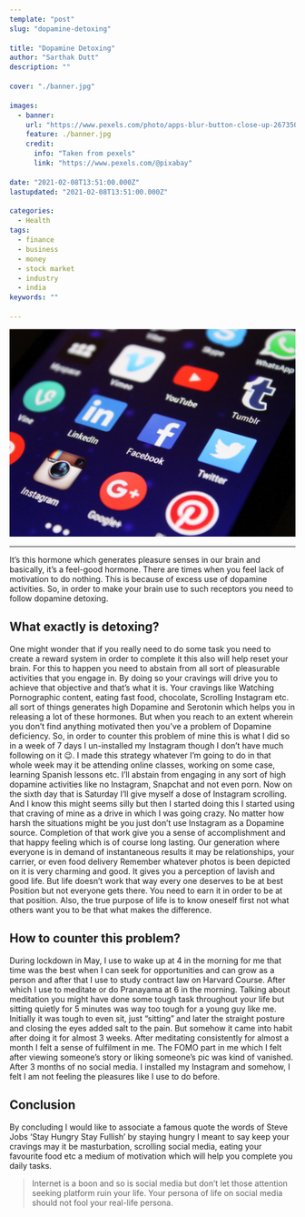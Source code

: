 ```yaml
---
template: "post"
slug: "dopamine-detoxing"

title: "Dopamine Detoxing"
author: "Sarthak Dutt"
description: ""

cover: "./banner.jpg"

images:
  - banner:
    url: "https://www.pexels.com/photo/apps-blur-button-close-up-267350/"
    feature: ./banner.jpg
    credit:
      info: "Taken from pexels"
      link: "https://www.pexels.com/@pixabay"

date: "2021-02-08T13:51:00.000Z"
lastupdated: "2021-02-08T13:51:00.000Z"

categories: 
  - Health
tags:
  - finance
  - business
  - money
  - stock market
  - industry
  - india
keywords: ""

---
```


![Close-up Photography of Smartphone Icons](./banner.jpg)

---

It’s this hormone which generates pleasure senses in our brain and basically, it’s a feel-good hormone. There are times when you feel lack of motivation to do nothing. This is because of excess use of dopamine activities. So, in order to make your brain use to such receptors you need to follow dopamine detoxing.

## What exactly is detoxing?
One might wonder that if you really need to do some task you need to create a reward system in order to complete it this also will help reset your brain. For this to happen you need to abstain from all sort of pleasurable activities that you engage in. By doing so your cravings will drive you to achieve that objective and that’s what it is. Your cravings like Watching Pornographic content, eating fast food, chocolate, Scrolling Instagram etc. all sort of things generates high Dopamine and Serotonin which helps you in releasing a lot of these hormones. But when you reach to an extent wherein you don’t find anything motivated then you’ve a problem of Dopamine deficiency. So, in order to counter this problem of mine this is what I did so in a week of 7 days I un-installed my Instagram though I don’t have much following on it 😉. I made this strategy whatever I’m going to do in that whole week may it be attending online classes, working on some case, learning Spanish lessons etc. I’ll abstain from engaging in any sort of high dopamine activities like no Instagram, Snapchat and not even porn. Now on the sixth day that is Saturday I’ll give myself a dose of Instagram scrolling. And I know this might seems silly but then I started doing this I started using that craving of mine as a drive in which I was going crazy. No matter how harsh the situations might be you just don’t use Instagram as a Dopamine source. Completion of that work give you a sense of accomplishment and that happy feeling which is of course long lasting. Our generation where everyone is in demand of instantaneous results it may be relationships, your carrier, or even food delivery Remember whatever photos is been depicted on it is very charming and good. It gives you a perception of lavish and good life. But life doesn’t work that way every one deserves to be at best Position but not everyone gets there. You need to earn it in order to be at that position. Also, the true purpose of life is to know oneself first not what others want you to be that what makes the difference.

## How to counter this problem?
During lockdown in May, I use to wake up at 4 in the morning for me that time was the best when I can seek for opportunities and can grow as a person and after that I use to study contract law on Harvard Course. After which I use to meditate or do Pranayama at 6 in the morning. Talking about meditation you might have done some tough task throughout your life but sitting quietly for 5 minutes was way too tough for a young guy like me. Initially it was tough to even sit, just “sitting” and later the straight posture and closing the eyes added salt to the pain. But somehow it came into habit after doing it for almost 3 weeks. After meditating consistently for almost a month I felt a sense of fulfilment in me. The FOMO part in me which I felt after viewing someone’s story or liking someone’s pic was kind of vanished. After 3 months of no social media. I installed my Instagram and somehow, I felt I am not feeling the pleasures like I use to do before.

## Conclusion
By concluding I would like to associate a famous quote the words of Steve Jobs ‘Stay Hungry Stay Fullish’ by staying hungry I meant to say keep your cravings may it be masturbation, scrolling social media, eating your favourite food etc a medium of motivation which will help you complete you daily tasks.
> Internet is a boon and so is social media but don’t let those attention seeking platform ruin your life. Your persona of life on social media should not fool your real-life persona.